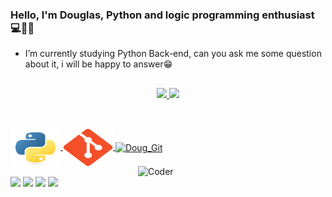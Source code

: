 ### Hello, I'm Douglas, Python and logic programming enthusiast 💻👨‍💻

-  I’m currently studying Python Back-end, can you ask me some question about it, i will be happy to answer😁
##

<div align="center"> 
  <a href="https://beacons.ai/DouglasCastroSousa">
  <img height="160em" src="https://github-readme-stats.vercel.app/api?username=DouglasCastroSousa&show_icons=true&theme=github_dark&include_all_commits=true&count_private=false">
  <img height="160em" src="https://github-readme-stats.vercel.app/api/top-langs/?username=DouglasCastroSousa&layout=compact&langs_count=16&theme=github_dark">
</div>

##
    
<div style="display: inline_block"><br>
  <img align="center" alt="Doug_Python" height="60" width="80" src="https://raw.githubusercontent.com/devicons/devicon/master/icons/python/python-original.svg">
  <img align="center" alt="Doug_Git" height="60" width="80" src="https://raw.githubusercontent.com/devicons/devicon/master/icons/git/git-original.svg"/>
  <img align="center" alt="Doug_Git" height="60" width="80" src="https://cdn.jsdelivr.net/gh/devicons/devicon@latest/icons/github/github-original.svg"/>
  <img align="right" alt="Coder" height="180" width="300" src="https://gifs.eco.br/wp-content/uploads/2022/11/gifs-de-programador-17.gif">
</div>
  <br>

<div>
  <a href="https://www.instagram.com/douglas_castro1087" target="_blank"><img src="https://img.shields.io/badge/-Instagram-%23E4405F?style=for-the-badge&logo=instagram&logoColor=white" target="_blank"></a>
  <a href = "mailto:douglascastrodev@gmail.com"><img src="https://img.shields.io/badge/-Gmail-%23333?style=for-the-badge&logo=gmail&logoColor=white" target="_blank"></a>
  <a href="https://www.linkedin.com/in/douglas-de-castro-sousa-89b2a9214" target="_blank"><img src="https://img.shields.io/badge/-LinkedIn-%230077B5?style=for-the-badge&logo=linkedin&logoColor=white" target="_blank"></a> 
  <a href="https://leetcode.com/DouglasCastro01/" target="_blank"><img src="https://img.shields.io/badge/-LeetCode-FFA116?style=for-the-badge&logo=LeetCode&logoColor=black"></a>
</div>
